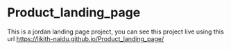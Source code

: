 # Product_landing_page
This is a jordan landing page project,
you can see this project live using this url https://likith-naidu.github.io/Product_landing_page/
